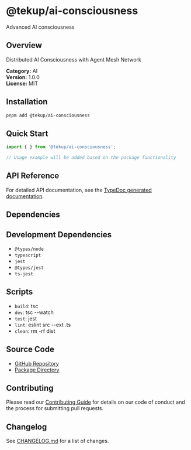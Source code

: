 # @tekup/ai-consciousness

Advanced AI consciousness

## Overview

Distributed AI Consciousness with Agent Mesh Network

**Category:** AI  
**Version:** 1.0.0  
**License:** MIT

## Installation

```bash
pnpm add @tekup/ai-consciousness
```

## Quick Start

```typescript
import { } from '@tekup/ai-consciousness';

// Usage example will be added based on the package functionality
```

## API Reference

For detailed API documentation, see the [TypeDoc generated documentation](/api-docs/ai-consciousness).

## Dependencies



## Development Dependencies

- `@types/node`
- `typescript`
- `jest`
- `@types/jest`
- `ts-jest`

## Scripts

- `build`: tsc
- `dev`: tsc --watch
- `test`: jest
- `lint`: eslint src --ext .ts
- `clean`: rm -rf dist

## Source Code

- [GitHub Repository](https://github.com/TekUp-org/tekup-org/tree/main/packages/ai-consciousness)
- [Package Directory](https://github.com/TekUp-org/tekup-org/tree/main/packages/ai-consciousness/src)

## Contributing

Please read our [Contributing Guide](../development/contributing.md) for details on our code of conduct and the process for submitting pull requests.

## Changelog

See [CHANGELOG.md](https://github.com/TekUp-org/tekup-org/blob/main/packages/ai-consciousness/CHANGELOG.md) for a list of changes.
